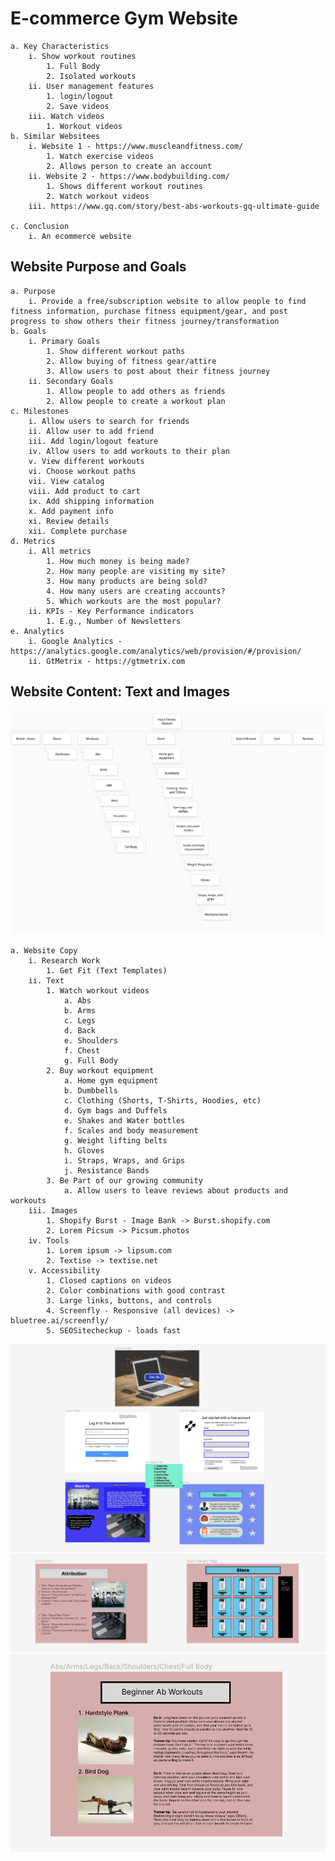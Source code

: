 # E-commerce Gym Website
	a. Key Characteristics
		i. Show workout routines
			1. Full Body
			2. Isolated workouts
		ii. User management features
			1. login/logout
			2. Save videos
		iii. Watch videos
			1. Workout videos
	b. Similar Websitees
		i. Website 1 - https://www.muscleandfitness.com/
			1. Watch exercise videos
			2. Allows person to create an account
		ii. Website 2 - https://www.bodybuilding.com/
			1. Shows different workout routines
			2. Watch workout videos
		iii. https://www.gq.com/story/best-abs-workouts-gq-ultimate-guide

	c. Conclusion
		i. An ecommerce website
## Website Purpose and Goals
	a. Purpose
		i. Provide a free/subscription website to allow people to find fitness information, purchase fitness equipment/gear, and post progress to show others their fitness journey/transformation
	b. Goals	
		i. Primary Goals
			1. Show different workout paths
			2. Allow buying of fitness gear/attire
			3. Allow users to post about their fitness journey
		ii. Secondary Goals
			1. Allow people to add others as friends
			2. Allow people to create a workout plan
	c. Milestones
		i. Allow users to search for friends
		ii. Allow user to add friend
		iii. Add login/logout feature
		iv. Allow users to add workouts to their plan
		v. View different workouts
		vi. Choose workout paths
		vii. View catalog
		viii. Add product to cart
		ix. Add shipping information
		x. Add payment info
		xi. Review details
		xii. Complete purchase
	d. Metrics
		i. All metrics
			1. How much money is being made?
			2. How many people are visiting my site?
			3. How many products are being sold?
			4. How many users are creating accounts?
			5. Which workouts are the most popular?
		ii. KPIs - Key Performance indicators
			1. E.g., Number of Newsletters
	e. Analytics
		i. Google Analytics - https://analytics.google.com/analytics/web/provision/#/provision/
		ii. GtMetrix - https://gtmetrix.com
## Website Content: Text and Images
![E-Commerce Gym Website Site Map](https://github.com/Shehu-Muhammad/Module2-Planning/blob/3fdc95a779cb5e780a964294470e56bee17ed15a/Screen%20Shot%202022-06-15%20at%2011.25.25%20AM.png "E-Commerce Gym Website Site Map")

	a. Website Copy
		i. Research Work
			1. Get Fit (Text Templates)
		ii. Text
			1. Watch workout videos 
				a. Abs
				b. Arms
				c. Legs
				d. Back
				e. Shoulders
				f. Chest
				g. Full Body
			2. Buy workout equipment
				a. Home gym equipment
				b. Dumbbells
				c. Clothing (Shorts, T-Shirts, Hoodies, etc)
				d. Gym bags and Duffels
				e. Shakes and Water bottles
				f. Scales and body measurement
				g. Weight lifting belts
				h. Gloves
				i. Straps, Wraps, and Grips
				j. Resistance Bands
			3. Be Part of our growing community
				a. Allow users to leave reviews about products and workouts
		iii. Images
			1. Shopify Burst - Image Bank -> Burst.shopify.com
			2. Lorem Picsum -> Picsum.photos
		iv. Tools
			1. Lorem ipsum -> lipsum.com
			2. Textise -> textise.net
		v. Accessibility
			1. Closed captions on videos
			2. Color combinations with good contrast
			3. Large links, buttons, and controls
			4. Screenfly - Responsive (all devices) -> bluetree.ai/screenfly/
			5. SEOSitecheckup - loads fast		

			
![top of the figma](https://github.com/Shehu-Muhammad/Module2-Planning/blob/b71f6939cb585234d6811883bceea65abac5db27/images/top.png)
![middle of the figma](https://github.com/Shehu-Muhammad/Module2-Planning/blob/b71f6939cb585234d6811883bceea65abac5db27/images/middle.png)
![bottom of the figma](https://github.com/Shehu-Muhammad/Module2-Planning/blob/b71f6939cb585234d6811883bceea65abac5db27/images/bottom.png)
	
